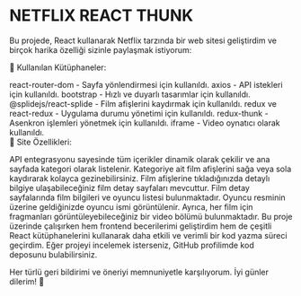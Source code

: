 <h1>NETFLIX REACT THUNK</h1>

Bu projede, React kullanarak Netflix tarzında bir web sitesi geliştirdim ve birçok harika özelliği sizinle paylaşmak istiyorum: </br>

🔹 Kullanılan Kütüphaneler: </br>

react-router-dom - Sayfa yönlendirmesi için kullanıldı.
axios - API istekleri için kullanıldı.
bootstrap - Hızlı ve duyarlı tasarımlar için kullanıldı.
@splidejs/react-splide - Film afişlerini kaydırmak için kullanıldı.
redux ve react-redux - Uygulama durumu yönetimi için kullanıldı.
redux-thunk - Asenkron işlemleri yönetmek için kullanıldı.
iframe - Video oynatıcı olarak kullanıldı. </br>
🔹 Site Özellikleri: </br>

API entegrasyonu sayesinde tüm içerikler dinamik olarak çekilir ve ana sayfada kategori olarak listelenir.
Kategoriye ait film afişlerini sağa veya sola kaydırarak kolayca gezinebilirsiniz.
Film afişlerine tıkladığınızda detaylı bilgiye ulaşabileceğiniz film detay sayfaları mevcuttur.
Film detay sayfalarında film bilgileri ve oyuncu listesi bulunmaktadır. Oyuncu resminin üzerine geldiğinizde oyuncu ismi görüntülenir.
Ayrıca, her film için fragmanları görüntüleyebileceğiniz bir video bölümü bulunmaktadır.
Bu proje üzerinde çalışırken hem frontend becerilerimi geliştirdim hem de çeşitli React kütüphanelerini kullanarak daha etkili ve verimli bir kod yazma süreci geçirdim. Eğer projeyi incelemek isterseniz, GitHub profilimde kod deposunu bulabilirsiniz.

Her türlü geri bildirimi ve öneriyi memnuniyetle karşılıyorum. İyi günler dilerim! 🌟
